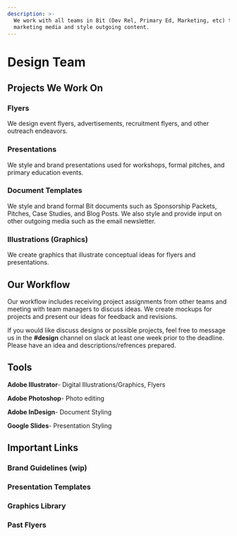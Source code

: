 ```yaml
---
description: >-
  We work with all teams in Bit (Dev Rel, Primary Ed, Marketing, etc) to create
  marketing media and style outgoing content.
---
```


# Design Team

## Projects We Work On 

### Flyers

We design event flyers, advertisements, recruitment flyers, and other outreach endeavors. 

### Presentations 

We style and brand presentations used for workshops, formal pitches, and primary education events. 

### Document Templates

We style and brand formal Bit documents such as Sponsorship Packets, Pitches, Case Studies, and Blog Posts. We also style and provide input on other outgoing media such as the email newsletter.

### Illustrations \(Graphics\)

We create graphics that illustrate conceptual ideas for flyers and presentations.

## Our Workflow

Our workflow includes receiving project assignments from other teams and meeting with team managers to discuss ideas. We create mockups for projects and present our ideas for feedback and revisions.

If you would like discuss designs or possible projects, feel free to message us in the **\#design** channel on slack at least one week prior to the deadline. Please have an idea and descriptions/refrences prepared.

## Tools

**Adobe Illustrator**- Digital Illustrations/Graphics, Flyers

**Adobe Photoshop**- Photo editing

**Adobe InDesign**- Document Styling

**Google Slides**- Presentation Styling

## Important Links

### Brand Guidelines \(wip\)

### Presentation Templates

### Graphics Library

### Past Flyers



